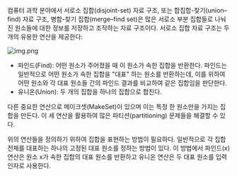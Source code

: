  컴퓨터 과학 분야에서 서로소 집합(disjoint-set) 자료 구조, 또는 합집합-찾기(union–find) 자료 구조, 병합-찾기 집합(merge–find set)은 많은 서로소 부분 집합들로 나눠진 원소들에 대한 정보를 저장하고 조작하는 자료 구조이다. 서로소 집합 자료 구조는 두 개의 유용한 연산을 제공한다:

![img.png](../static/algorithm/UnionFind/img.png)

- 파인드(Find): 어떤 원소가 주어졌을 때 이 원소가 속한 집합을 반환한다. 파인드는 일반적으로 어떤 원소가 속한 집합을 "대표" 하는 원소를 반환하는데, 이를 위하여 어떤 원소와 각 대표 원소들 간의 파인드 결과를 비교하여 같은 집합임을 판단한다.
- 유니온(Union): 두 개의 집합을 하나의 집합으로 합친다.

다른 중요한 연산으로 메이크셋(MakeSet)이 있으며 이는 특정 한 원소만을 가지는 집합을 만든다. 이 세 연산을 활용하여 많은 파티션(partitioning) 문제들을 해결할 수 있다.

위의 연산들을 정의하기 위하여 집합을 표현하는 방법이 필요하다. 일반적으로 각 집합 전체를 대표하는 하나의 고정된 대표 원소를 정하는 방법이 있다. 이 방법에서 파인드(x) 연산은 원소 x가 속한 집합의 대표 원소를 반환하고 유니온 연산은 두 대표 원소를 입력 인자로 사용한다.